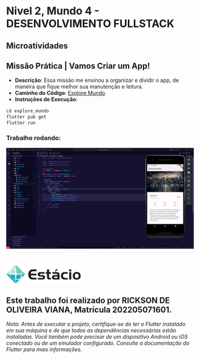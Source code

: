 # Nivel 2, Mundo 4 - DESENVOLVIMENTO FULLSTACK

## Microatividades

## Missão Prática | Vamos Criar um App!

- **Descrição**: Essa missão me ensinou a organizar e dividir o app, de maneira que fique melhor sua manutenção e leitura.
- **Caminho do Código**: [Explore Mundo](./)
- **Instruções de Execução**: 
  
```
cd explore_mundo
flutter pub get
flutter run
```

### Trabalho rodando:
![<img src="./Captura.png" width="200" height="200"/>](./Captura.png)


#

[<img src="./estacio-logo.webp" width="200"/>](./estacio-logo.webp)

## Este trabalho foi realizado por **RICKSON DE OLIVEIRA VIANA**, Matrícula **202205071601**.

*Nota: Antes de executar o projeto, certifique-se de ter o Flutter instalado em sua máquina e de que todas as dependências necessárias estão instaladas. Você também pode precisar de um dispositivo Android ou iOS conectado ou de um emulador configurado. Consulte a documentação do Flutter para mais informações.*